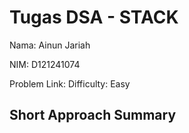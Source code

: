 # Tugas DSA - STACK

Nama: Ainun Jariah 

NIM: D121241074  


Problem Link: 
Difficulty: Easy    

## Short Approach Summary
